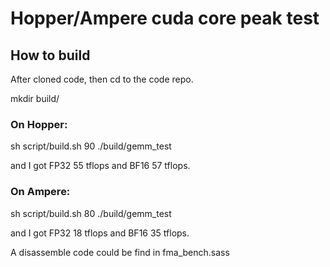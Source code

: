 # Hopper/Ampere cuda core peak test

## How to build
After cloned code, then cd to the code repo.

mkdir build/

### On Hopper:
sh script/build.sh 90
./build/gemm_test 

and I got FP32 55 tflops and BF16 57 tflops.

### On Ampere:
sh script/build.sh 80
./build/gemm_test

and I got FP32 18 tflops and BF16 35 tflops.

A disassemble code could be find in fma_bench.sass
